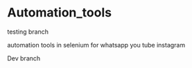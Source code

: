 # Automation_tools


testing branch 

automation tools in selenium for whatsapp you tube instagram


Dev branch